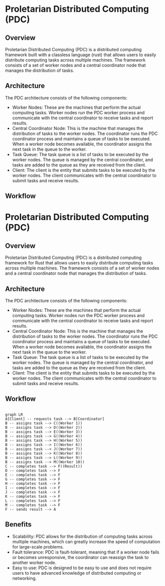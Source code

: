 <p align="center">
  <h1>Proletarian Distributed Computing (PDC)</h1>
  <h2>Overview</h2>
  <p>Proletarian Distributed Computing (PDC) is a distributed computing framework built with a classless language (rust) that allows users to easily distribute computing tasks across multiple machines. The framework consists of a set of worker nodes and a central coordinator node that manages the distribution of tasks.</p>
  
  <h2>Architecture</h2>
  <p>The PDC architecture consists of the following components:</p>
  <ul>
    <li>Worker Nodes: These are the machines that perform the actual computing tasks. Worker nodes run the PDC worker process and communicate with the central coordinator to receive tasks and report results.</li>
    <li>Central Coordinator Node: This is the machine that manages the distribution of tasks to the worker nodes. The coordinator runs the PDC coordinator process and maintains a queue of tasks to be executed. When a worker node becomes available, the coordinator assigns the next task in the queue to the worker.</li>
    <li>Task Queue: The task queue is a list of tasks to be executed by the worker nodes. The queue is managed by the central coordinator, and tasks are added to the queue as they are received from the client.</li>
    <li>Client: The client is the entity that submits tasks to be executed by the worker nodes. The client communicates with the central coordinator to submit tasks and receive results.</li>
  </ul>
  <h2>Workflow</h2>

<p align="center">
  <h1>Proletarian Distributed Computing (PDC)</h1>
  <h2>Overview</h2>
  <p>Proletarian Distributed Computing (PDC) is a distributed computing framework for Rust that allows users to easily distribute computing tasks across multiple machines. The framework consists of a set of worker nodes and a central coordinator node that manages the distribution of tasks.</p>
  <h2>Architecture</h2>
  <p>The PDC architecture consists of the following components:</p>
  <ul>
    <li>Worker Nodes: These are the machines that perform the actual computing tasks. Worker nodes run the PDC worker process and communicate with the central coordinator to receive tasks and report results.</li>
    <li>Central Coordinator Node: This is the machine that manages the distribution of tasks to the worker nodes. The coordinator runs the PDC coordinator process and maintains a queue of tasks to be executed. When a worker node becomes available, the coordinator assigns the next task in the queue to the worker.</li>
    <li>Task Queue: The task queue is a list of tasks to be executed by the worker nodes. The queue is managed by the central coordinator, and tasks are added to the queue as they are received from the client.</li>
    <li>Client: The client is the entity that submits tasks to be executed by the worker nodes. The client communicates with the central coordinator to submit tasks and receive results.</li>
  </ul>
  <h2>Workflow</h2>

```mermaid

graph LR
A[Client] -- requests task --> B[Coordinator]
B -- assigns task --> C((Worker 1))
B -- assigns task --> D((Worker 2))
B -- assigns task --> E((Worker 3))
B -- assigns task --> G((Worker 4))
B -- assigns task --> H((Worker 5))
B -- assigns task --> I((Worker 6))
B -- assigns task --> J((Worker 7))
B -- assigns task --> K((Worker 8))
B -- assigns task --> L((Worker 9))
B -- assigns task --> M((Worker 10))
C -- completes task --> F((Result))
D -- completes task --> F
E -- completes task --> F
G -- completes task --> F
H -- completes task --> F
I -- completes task --> F
J -- completes task --> F
K -- completes task --> F
L -- completes task --> F
M -- completes task --> F
F -- sends result --> A

```

  </ol>
  <h2>Benefits</h2>
  <ul>
    <li>Scalability: PDC allows for the distribution of computing tasks across multiple machines, which can greatly increase the speed of computation for large-scale problems.</li>
    <li>Fault tolerance: PDC is fault-tolerant, meaning that if a worker node fails or becomes unresponsive, the coordinator can reassign the task to another worker node.</li>
    <li>Easy to use: PDC is designed to be easy to use and does not require users to have advanced knowledge of distributed computing or networking.</li>
  </ul>
</p>
